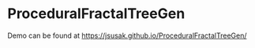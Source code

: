 # ProceduralFractalTreeGen

Demo can be found at https://jsusak.github.io/ProceduralFractalTreeGen/
